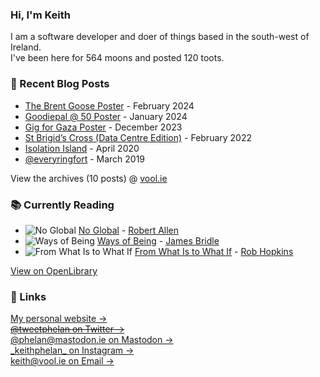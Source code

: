 ### Hi, I'm Keith

I am a software developer and doer of things based in the south-west of Ireland.     
I've been here for <!-- writing_moons starts -->564<!-- writing_moons ends --> moons and posted <!-- writing_toots starts -->120<!-- writing_toots ends --> toots.

### 📝 Recent Blog Posts

<!-- writing starts -->
* [The Brent Goose Poster](https://vool.ie/the-brent-goose-poster/) - February 2024
* [Goodiepal @ 50 Poster](https://vool.ie/goodiepal-poster/) - January 2024
* [Gig for Gaza Poster](https://vool.ie/gig-for-gaza-poster/) - December 2023
* [St Brigid’s Cross (Data Centre Edition)](https://vool.ie/st-brigids-cross-data-centre-edition/) - February 2022
* [Isolation Island](https://vool.ie/isolation-island/) - April 2020
* [@everyringfort](https://vool.ie/everyringfort/) - March 2019
<!-- writing ends -->

View the archives (<!-- writing_count starts -->10<!-- writing_count ends --> posts) @ [vool.ie](https://vool.ie)

### 📚 Currently Reading    
<!-- reading starts -->
* ![No Global](https://covers.openlibrary.org/b/olid/OL7955621M-M.jpg) [No Global](https://openlibrary.org/works/OL7917893W) - [Robert Allen](https://openlibrary.org/authors/OL2644277A)
* ![Ways of Being](https://covers.openlibrary.org/b/olid/OL38803755M-M.jpg) [Ways of Being](https://openlibrary.org/works/OL26003614W) - [James Bridle](https://openlibrary.org/authors/OL7421254A)
* ![From What Is to What If](https://covers.openlibrary.org/b/olid/OL28362637M-M.jpg) [From What Is to What If](https://openlibrary.org/works/OL20934860W) - [Rob Hopkins](https://openlibrary.org/authors/OL5184095A)
<!-- reading ends -->
[View on OpenLibrary](https://openlibrary.org/people/phelan5959)

### 🔗 Links   
[My personal website &rarr;](https://vool.ie/)    
~~[@tweetphelan on Twitter &rarr;](https://twitter.com/tweetphelan)~~    
[@phelan@mastodon.ie on Mastodon &rarr;](https://mastodon.ie/@phelan)    
[\_keithphelan\_ on Instagram &rarr;](https://www.instagram.com/_keithphelan_/)   
[keith@vool.ie on Email &rarr;](mailto:keith@vool.ie)

